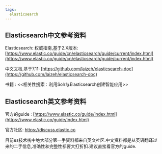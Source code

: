 ```yaml
---
tags: 
  elasticsearch
---
```


## Elasticsearch中文参考资料

Elasticsearch: 权威指南,基于2.X版本: [https://www.elastic.co/guide/cn/elasticsearch/guide/current/index.html](https://www.elastic.co/guide/cn/elasticsearch/guide/current/index.html)

中文文档,基于7.11: [https://github.com/laizeh/elasticsearch-doc](https://github.com/laizeh/elasticsearch-doc)

书籍 : <<相关性搜索：利用Solr与Elasticsearch创建智能应用>>


## Elasticsearch英文参考资料

官方的guide : [https://www.elastic.co/guide/index.html](https://www.elastic.co/guide/index.html)

官方社区: https://discuss.elastic.co


目前es技术栈中绝大部分第一手资料都来自英文社区.中文资料都是从英语翻译过来的二手信息,准确性和完整性都要大打折扣.建议直接看官方的guide.
